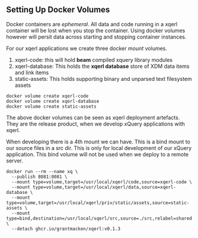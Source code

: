  <!--
 title: running xqerl in docker containers 
 layout: default_tpl
-->
## Setting Up Docker Volumes 

Docker containers are *ephemeral*.
All data and code running in a xqerl container will be lost when you stop the container.
Using docker volumes however will persit data across starting and stopping container instances.

For our xqerl applications we create three docker *mount* volumes.

1. xqerl-code: this will hold **beam** compiled xquery library modules
2. xqerl-database: This holds the **xqerl database** store of XDM data items and link items
3. static-assets: This holds supporting binary and unparsed text filesystem assets

```shell
docker volume create xqerl-code
docker volume create xqerl-database
docker volume create static-assets 
```

The above docker volumes can be seen as xqerl deployment artefacts.
They are the release product, when we develop xQuery applications with xqerl.

When developing there is a 4th mount we can have.
This is a bind mount to our source files in a src dir. 
This is only for local development of our xQuery application. 
This bind volume will not be used when we deploy to a remote server.

```docker
docker run --rm --name xq \
  --publish 8081:8081 \
  --mount type=volume,target=/usr/local/xqerl/code,source=xqerl-code \
  --mount type=volume,target=/usr/local/xqerl/data,source=xqerl-database \
  --mount type=volume,target=/usr/local/xqerl/priv/static/assets,source=static-assets \
  --mount type=bind,destination=/usr/local/xqerl/src,source=./src,relabel=shared \
  --detach ghcr.io/grantmacken/xqerl:v0.1.3
```
